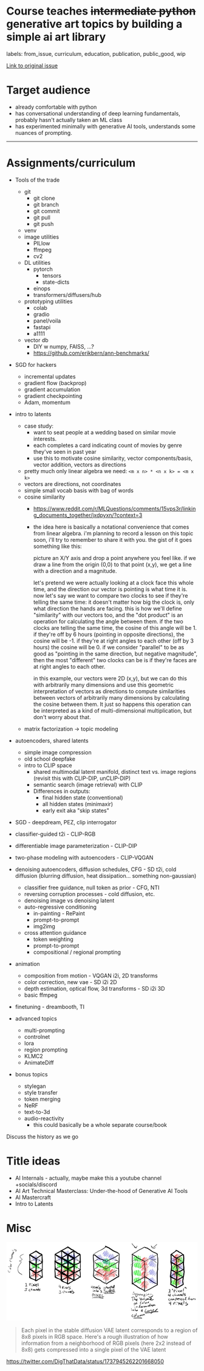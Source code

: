 # Course teaches ~~intermediate python~~ generative art topics by building a simple ai art library

labels: from_issue, curriculum, education, publication, public_good, wip

[Link to original issue](https://github.com/dmarx/bench-warmers/issues/34)

# Target audience

- already comfortable with python
- has conversational understanding of deep learning fundamentals, probably hasn't actually taken an ML class
- has experimented minimally with generative AI tools, understands some nuances of prompting.

---

# Assignments/curriculum

* Tools of the trade
  * git
    * git clone
    * git branch
    * git commit
    * git pull
    * git push 
  * venv 
  * image utilities 
    * PILlow
    * ffmpeg
    * cv2
  * DL utilities
    * pytorch
      * tensors
      * state-dicts
    * einops
    * transformers/diffusers/hub
  * prototyping utilities
    * colab
    * gradio
    * panel/voila
    * fastapi
    * a1111
  * vector db
    * DIY w numpy, FAISS, ...?
    * https://github.com/erikbern/ann-benchmarks/
* SGD for hackers
  * incremental updates
  * gradient flow (backprop)
  * gradient accumulation
  * gradient checkpointing
  * Adam, momentum
* intro to latents
  * case study:
    * want to seat people at a wedding based on similar movie interests.
    * each completes a card indicating count of movies by genre they've seen in past year
    * use this to motivate cosine similarity, vector components/basis, vector addition, vectors as directions
  * pretty much only linear algebra we need: `<m x n> * <n x k> = <m x k>`
  * vectors are directions, not coordinates
  * simple small vocab basis with bag of words
  * cosine similarity
    * https://www.reddit.com/r/MLQuestions/comments/15vps3r/linking_documents_together/jxdpyxn/?context=3
    * the idea here is basically a notational convenience that comes from linear algebra. i'm planning to record a lesson on this topic soon, i'll try to remember to share it with you. the gist of it goes something like this:

      picture an X/Y axis and drop a point anywhere you feel like. if we draw a line from the origin (0,0) to that point (x,y), we get a line with a direction and a magnitude.

      let's pretend we were actually looking at a clock face this whole time, and the direction our vector is pointing is what time it is. now let's say we want to compare two clocks to see if they're telling the same time: it doesn't matter how big the clock is, only what direction the hands are facing. this is how we'll define "similarity" with our vectors too, and the "dot product" is an operation for calculating the angle between them. if the two clocks are telling the same time, the cosine of this angle will be 1. if they're off by 6 hours (pointing in opposite directions), the cosine will be -1. if they're at right angles to each other (off by 3 hours) the cosine will be 0. if we consider "parallel" to be as good as "pointing in the same direction, but negative magnitude", then the most "different" two clocks can be is if they're faces are at right angles to each other.

      in this example, our vectors were 2D (x,y), but we can do this with arbitrarily many dimensions and use this geometric interpretation of vectors as directions to compute similarities between vectors of arbitrarily many dimensions by calculating the cosine between them. It just so happens this operation can be interpreted as a kind of multi-dimensional multiplication, but don't worry about that. 
  * matrix factorization -> topic modeling
 

* autoencoders, shared latents
  * simple image compression
  * old school deepfake
  * intro to CLIP space
    * shared multimodal latent manifold, distinct text vs. image regions (revisit this with CLIP-DIP, unCLIP-DIP)
    * semantic search (image retrieval) with CLIP
    * Differences in outputs:
      * final hidden state (conventional)
      * all hidden states (minimaxir)
      * early exit aka "skip states"
* SGD - deepdream, PEZ, clip interrogator
* classifier-guided t2i - CLIP-RGB
* differentiable image parameterization - CLIP-DIP
* two-phase modeling with autoencoders - CLIP-VQGAN
* denoising autoencoders, diffusion schedules, CFG - SD t2i, cold diffusion (blurring diffusion, heat dissipation... something non-gaussian)
  * classifier free guidance, null token as prior - CFG, NTI
  * reversing corruption processes - cold diffusion, etc.
  * denoising image vs denoising latent
  * auto-regressive conditioning
    * in-painting - RePaint
    * prompt-to-prompt
    * img2img
  * cross attention guidance
    * token weighting
    * prompt-to-prompt
    * compositional / regional prompting
* animation
  * composition from motion - VQGAN i2i, 2D transforms
  * color correction, new vae - SD i2i 2D
  * depth estimation, optical flow, 3d transforms - SD i2i 3D
  * basic ffmpeg
* finetuning - dreambooth, TI
* advanced topics
  * multi-prompting
  * controlnet
  * lora
  * region prompting
  * KLMC2
  * AnimateDiff
* bonus topics
  * stylegan
  * style transfer
  * token merging
  * NeRF
  * text-to-3d
  * audio-reactivity
    * this could basically be a whole separate course/book


Discuss the history as we go
 
# Title ideas

* AI Internals - actually, maybe make this a youtube channel +socials/discord
* AI Art Technical Masterclass: Under-the-hood of Generative AI Tools
* AI Mastercraft
* Intro to Latents

# Misc

![](./misc/superpixel-compression.jpeg)

> Each pixel in the stable diffusion VAE latent corresponds to a region of 8x8 pixels in RGB space. Here's a rough illustration of how information from a neighborhood of RGB pixels (here 2x2 instead of 8x8) gets compressed into a single pixel of the VAE latent

https://twitter.com/DigThatData/status/1737945262201668050
